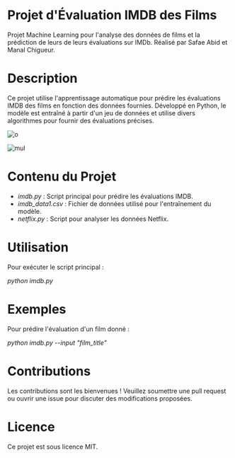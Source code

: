 # Projet d'Évaluation IMDB des Films

Projet Machine Learning pour l'analyse des données de films et la prédiction de leurs de leurs évaluations sur IMDb. 
Réalisé par Safae Abid et Manal Chigueur.


# Description
Ce projet utilise l'apprentissage automatique pour prédire les évaluations IMDB des films en fonction des données fournies. Développé en Python, le modèle est entraîné à partir d'un jeu de données et utilise divers algorithmes pour fournir des évaluations précises.


![o](https://github.com/bigbot02/Mini-Projet-ML/assets/155531725/961b917b-7dee-413e-b033-2ab05a0babd9)


![mul](https://github.com/bigbot02/Mini-Projet-ML/assets/155531725/18fa10c1-6d4d-4a55-8c38-1b204def4c93)


# Contenu du Projet
- *imdb.py* : Script principal pour prédire les évaluations IMDB.
- *imdb_data1.csv* : Fichier de données utilisé pour l'entraînement du modèle.
- *netflix.py* : Script pour analyser les données Netflix.


# Utilisation
Pour exécuter le script principal :
  
  *python imdb.py*


# Exemples
Pour prédire l'évaluation d'un film donné :

*python imdb.py --input "film_title"*


# Contributions
Les contributions sont les bienvenues ! Veuillez soumettre une pull request ou ouvrir une issue pour discuter des modifications proposées.


# Licence
Ce projet est sous licence MIT.

